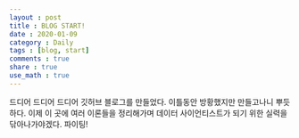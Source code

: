 ```yaml
---
layout : post
title : BLOG START!
date : 2020-01-09
category : Daily
tags : [blog, start]
comments : true
share : true
use_math : true
---
```


드디어 드디어 드디어 깃허브 블로그를 만들었다.
이틀동안 방황했지만 만들고나니 뿌듯하다. 이제 이 곳에 여러 이론들을 정리해가며 데이터 사이언티스트가 되기 위한 실력을 닦아나가야겠다. 파이팅!